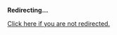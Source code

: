 <!DOCTYPE html>
<html>
<head>
<title>Redirecting...</title>
<link rel="canonical" href="http://blog.jle.im/entry/first-class-statements.md"/>
<meta http-equiv="content-type" content="text/html; charset=utf-8" />
<meta http-equiv="refresh" content="0; url=#{destination_path}" />
</head>
<body>
  <p><strong>Redirecting...</strong></p>
  <p><a href='http://blog.jle.im/entry/first-class-statements.md'>Click here if you are not redirected.</a></p>
  <script>
    document.location.href = "http://blog.jle.im/entry/first-class-statements.md";
  </script>
</body>
</html>
